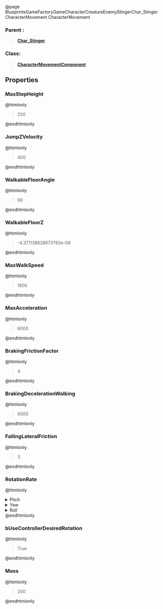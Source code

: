 @page BlueprintsGameFactoryGameCharacterCreatureEnemyStingerChar_StingerCharacterMovement CharacterMovement
### Parent :
<b><a href="_blueprints_game_factory_game_character_creature_enemy_stinger_char__stinger.html"><blockquote>Char_Stinger</blockquote></a></b>
### Class:
<b><a href="_class_script_character_movement_component.html"><blockquote>CharacterMovementComponent</blockquote></a></b>
## Properties
### MaxStepHeight
@htmlonly
<blockquote>200</blockquote>
@endhtmlonly

### JumpZVelocity
@htmlonly
<blockquote>400</blockquote>
@endhtmlonly

### WalkableFloorAngle
@htmlonly
<blockquote>90</blockquote>
@endhtmlonly

### WalkableFloorZ
@htmlonly
<blockquote>-4.371138828673793e-08</blockquote>
@endhtmlonly

### MaxWalkSpeed
@htmlonly
<blockquote>1800</blockquote>
@endhtmlonly

### MaxAcceleration
@htmlonly
<blockquote>6000</blockquote>
@endhtmlonly

### BrakingFrictionFactor
@htmlonly
<blockquote>4</blockquote>
@endhtmlonly

### BrakingDecelerationWalking
@htmlonly
<blockquote>6000</blockquote>
@endhtmlonly

### FallingLateralFriction
@htmlonly
<blockquote>3</blockquote>
@endhtmlonly

### RotationRate
@htmlonly
<details>
 <summary>Pitch</summary>
<blockquote>0</blockquote>
</details>
<details>
 <summary>Yaw</summary>
<blockquote>220</blockquote>
</details>
<details>
 <summary>Roll</summary>
<blockquote>0</blockquote>
</details>
@endhtmlonly

### bUseControllerDesiredRotation
@htmlonly
<blockquote>True</blockquote>
@endhtmlonly

### Mass
@htmlonly
<blockquote>200</blockquote>
@endhtmlonly

